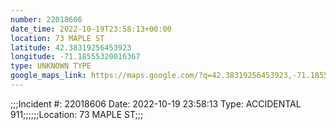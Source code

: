 ```yaml
---
number: 22018606
date_time: 2022-10-19T23:58:13+00:00
location: 73 MAPLE ST
latitude: 42.38319256453923
longitude: -71.18555320016367
type: UNKNOWN TYPE
google_maps_link: https://maps.google.com/?q=42.38319256453923,-71.18555320016367
---
```


;;;Incident #: 22018606  Date: 2022-10-19 23:58:13   Type: ACCIDENTAL 911;;;;;;Location: 73 MAPLE ST;;;
